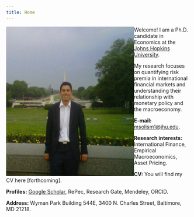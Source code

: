 ```yaml
---
title: Home
---
```



<img align="left" width="350" height="410" src="/images/home_img.jpg">

Welcome! I am a Ph.D. candidate in Economics at the [Johns Hopkins University](http://econ.jhu.edu/ "JHU Economics").

My research focuses on quantifying risk premia in international financial markets and understanding their relationship with monetary policy and the macroeconomy.

**E-mail:** <msolism1@jhu.edu>.

**Research interests:** International Finance, Empirical Macroeconomics, Asset Pricing.

**CV:** You will find my CV here [forthcoming].

**Profiles:** [Google Scholar](https://scholar.google.com/citations?user=psWsSL0AAAAJ&hl=en "Google Scholar - Pavel Solís"), 
RePec, Research Gate, Mendeley, ORCID.

**Address:**
Wyman Park Building 544E,
3400 N. Charles Street, 
Baltimore, MD 21218.
